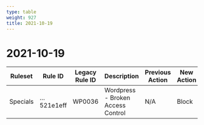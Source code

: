 ```yaml
---
type: table
weight: 927
title: 2021-10-19
---
```


# 2021-10-19

<TableWrap><table style="width: 100%">

<thead>
  <tr>
    <th>Ruleset</th>
    <th>Rule ID</th>
    <th>Legacy Rule ID</th>
    <th>Description</th>
    <th>Previous Action</th>
    <th>New Action</th>
  </tr>
</thead>
<tbody>
  <tr>
    <td>Specials</td>
    <td>…521e1eff</td>
    <td>WP0036</td>
    <td>Wordpress - Broken Access Control</td>
    <td>N/A</td>
    <td>Block</td>
  </tr>
</tbody>

</table></TableWrap>
